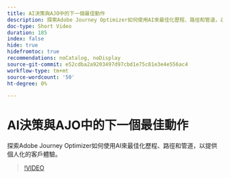 ```yaml
---
title: AI決策與AJO中的下一個最佳動作
description: 探索Adobe Journey Optimizer如何使用AI來最佳化歷程、路徑和管道，以提供個人化的客戶體驗。
doc-type: Short Video
duration: 185
index: false
hide: true
hidefromtoc: true
recommendations: noCatalog, noDisplay
source-git-commit: e52cdba2a9203497d97cbd1e75c81e3e4e556ac4
workflow-type: tm+mt
source-wordcount: '50'
ht-degree: 0%

---
```



# AI決策與AJO中的下一個最佳動作

探索Adobe Journey Optimizer如何使用AI來最佳化歷程、路徑和管道，以提供個人化的客戶體驗。

<!-- 62_S520_3442520_184_ai-decisioning-and-next-best-actions-in-ajo -->
>[!VIDEO](https://video.tv.adobe.com/v/3460242/?learn=on&enablevpops=true&captions=chi_hant)
